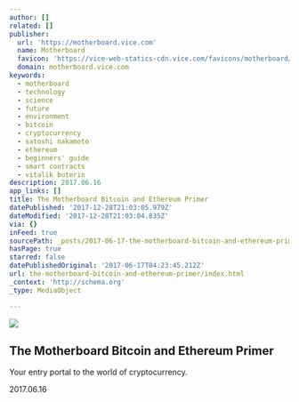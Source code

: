 ```yaml
---
author: []
related: []
publisher:
  url: 'https://motherboard.vice.com'
  name: Motherboard
  favicon: 'https://vice-web-statics-cdn.vice.com/favicons/motherboard/favicon.ico'
  domain: motherboard.vice.com
keywords:
  - motherboard
  - technology
  - science
  - future
  - environment
  - bitcoin
  - cryptocurrency
  - satoshi nakamoto
  - ethereum
  - beginners' guide
  - smart contracts
  - vitalik buterin
description: 2017.06.16
app_links: []
title: The Motherboard Bitcoin and Ethereum Primer
datePublished: '2017-12-28T21:03:05.979Z'
dateModified: '2017-12-28T21:03:04.835Z'
via: {}
inFeed: true
sourcePath: _posts/2017-06-17-the-motherboard-bitcoin-and-ethereum-primer.md
hasPage: true
starred: false
datePublishedOriginal: '2017-06-17T04:23:45.212Z'
url: the-motherboard-bitcoin-and-ethereum-primer/index.html
_context: 'http://schema.org'
_type: MediaObject

---
```

<article style=""><img src="https://imgflo.herokuapp.com/graph/2b2431f8e7ba7b0/696b495d9eac72b23497909b0ead6899/croprotate.jpeg?cropheight=675&amp;cropwidth=892&amp;degrees=0&amp;input=https%3A%2F%2Fvideo-images.vice.com%2Farticles%2F59431309df10a05676b8f847%2Flede%2F1497612065665-shutterstock_653153323.jpeg%3Fcrop%3D1xw%3A0.8364312267657993xh%3Bcenter%2Ccenter%26resize%3D1200%3A%2A&amp;x=149&amp;y=0" /><h1>The Motherboard Bitcoin and Ethereum Primer</h1><p>Your entry portal to the world of cryptocurrency.</p></article>

2017.06.16